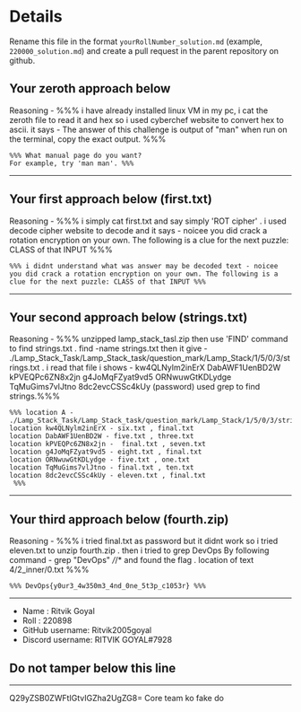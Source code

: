 # Details

Rename this file in the format `yourRollNumber_solution.md` (example, `220000_solution.md`) and create a pull request in the parent repository on github.


## Your zeroth approach below

Reasoning - %%% i have already installed linux VM in my pc, i cat the zeroth file to read it and hex so i used cyberchef website to convert hex to ascii. it says - The answer of this challenge is output of "man" when run on the terminal, copy the exact output. %%%

```
%%% What manual page do you want?
For example, try 'man man'. %%%
```

---

## Your first approach below (first.txt)

Reasoning - %%% i simply cat first.txt and say simply 'ROT cipher' . i used decode cipher website to decode and it says - noicee you did crack a rotation encryption on your own. The following is a clue for the next puzzle: CLASS of that INPUT %%%
```
%%% i didnt understand what was answer may be decoded text - noicee you did crack a rotation encryption on your own. The following is a clue for the next puzzle: CLASS of that INPUT %%%
```

---

## Your second approach below (strings.txt)

Reasoning - %%% unzipped lamp_stack_tasl.zip then use 'FIND' command to find strings.txt  . find -name strings.txt  then it give - ./Lamp_Stack_Task/Lamp_Stack_task/question_mark/Lamp_Stack/1/5/0/3/strings.txt . i read that file i shows - 
kw4QLNylm2inErX
DabAWF1UenBD2W
kPVEQPc6ZN8x2jn
g4JoMqFZyat9vd5
ORNwuwGtKDLydge
TqMuGims7vlJtno
8dc2evcCSSc4kUy (password)
  used grep to find strings.%%%

```
%%% location A - ./Lamp_Stack_Task/Lamp_Stack_task/question_mark/Lamp_Stack/1/5/0/3/strings.txt
location kw4QLNylm2inErX - six.txt , final.txt
location DabAWF1UenBD2W - five.txt , three.txt
location kPVEQPc6ZN8x2jn -  final.txt , seven.txt
location g4JoMqFZyat9vd5 - eight.txt , final.txt
location ORNwuwGtKDLydge - five.txt , one.txt
location TqMuGims7vlJtno - final.txt , ten.txt
location 8dc2evcCSSc4kUy - eleven.txt , final.txt
 %%%
```

---

## Your third approach below (fourth.zip)

Reasoning - %%% i tried final.txt as password but it didnt work so i tried eleven.txt to unzip fourth.zip . then i tried to grep DevOps By following command  - grep "DevOps" */*/* and found the flag . location of text 4/2_inner/0.txt %%%

```
%%% DevOps{y0ur3_4w350m3_4nd_0ne_5t3p_c1053r} %%%
```

---


- Name : Ritvik Goyal
- Roll : 220898
- GitHub username: Ritvik2005goyal
- Discord username: RITVIK GOYAL#7928


## Do not tamper below this line

---

Q29yZSB0ZWFtIGtvIGZha2UgZG8=
Core team ko fake do
